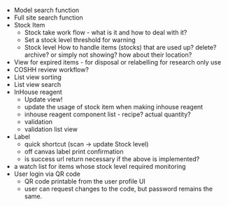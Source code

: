 - Model search function
- Full site search function
- Stock Item 
  - Stock take work flow - what is it and how to deal with it?
  - Set a stock level threshold for warning
  - Stock level How to handle items (stocks) that are used up? delete? archive? or simply not showing? how about their location? 
- View for expired items - for disposal or relabelling for research only use
- COSHH review workflow?
- List view sorting
- List view search
- InHouse reagent
  - Update view!
  - update the usage of stock item when making inhouse reagent
  - inhouse reagent component list - recipe? actual quantity?
  - validation
  - validation list view
- Label
  - quick shortcut (scan -> update Stock level)
  - off canvas label print confirmation 
  - is success url return necessary if the above is implemented?
- a watch list for items whose stock level required monitoring
- User login via QR code
  - QR code printable from the user profile UI
  - user can request changes to the code, but password remains the same.
